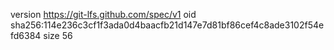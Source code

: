 version https://git-lfs.github.com/spec/v1
oid sha256:114e236c3cf1f3ada0d4baacfb21d147e7d81bf86cef4c8ade3102f54efd6384
size 56
